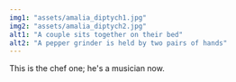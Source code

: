 ```yaml
---
img1: "assets/amalia_diptych1.jpg"
img2: "assets/amalia_diptych2.jpg"
alt1: "A couple sits together on their bed"
alt2: "A pepper grinder is held by two pairs of hands" 
---
```

This is the chef one; he's a musician now.